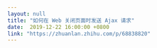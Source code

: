 ```yaml
---
layout: null
title: "如何在 Web 关闭页面时发送 Ajax 请求"
date:  2019-12-22 16:00:00 +0800
link: "https://zhuanlan.zhihu.com/p/68838820"
---
```

